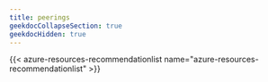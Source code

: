 ```yaml
---
title: peerings
geekdocCollapseSection: true
geekdocHidden: true
---
```


{{< azure-resources-recommendationlist name="azure-resources-recommendationlist" >}}
